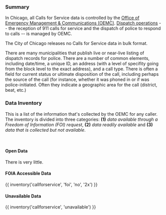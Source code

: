 ### Summary

In Chicago, all Calls for Service data is controlled by the [Office of Emergency Management & Communications (OEMC)](http://www.cityofchicago.org/city/en/depts/oem.html). [Dispatch operations](http://www.cityofchicago.org/content/dam/city/depts/oemc/general/img/orgchart.htm) -- the reception of 911 calls for service and the dispatch of police to respond to calls -- is managed by OEMC.

The City of Chicago releases no Calls for Service data in bulk format. 

There are many municipalities that publish live or near-live listing of dispatch records for police. There are a number of common elements, including date/time, a unique ID, an address (with a level of specifity going from the block level to the exact address), and a call type. There is often a field for current status or ultimate disposition of the call, including perhaps the source of the call (for instance, whether it was phoned in or if was police-initiated. Often they indicate a geographic area for the call (district, beat, etc.)

### Data Inventory

This is a list of the information that's collected by the OEMC for any caller. The inventory is divided into three categories: **(1)** *data available through a Freedom of Information (FOI) request*, **(2)** *data readily available* and **(3)** *data that is collected but not available*. 

<br>

#### Open Data

There is very little.

#### FOIA Accessible Data

{{ inventory('callforservice', 'foi', 'no', '2x') }}

#### Unavailable Data

{{ inventory('callforservice', 'unavailable') }}
